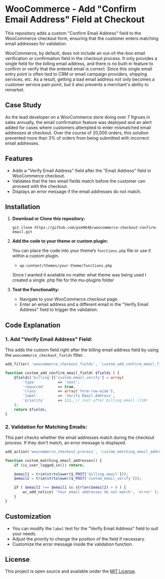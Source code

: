 
# WooCommerce - Add "Confirm Email Address" Field at Checkout

This repository adds a custom "Confirm Email Address" field to the WooCommerce checkout form, ensuring that the customer enters matching email addresses for validation.

WooCommerce, by default, does not include an out-of-the-box email verification or confirmation field in the checkout process. It only provides a single field for the billing email address, and there is no built-in feature to confirm or verify that the entered email is correct. Since this single email entry point is often tied to CRM or email campaign providers, shipping services, etc. As a result, getting a bad email address not only becomes a customer service pain point, but it also prevents a merchant's ability to remarket.

## Case Study

As the lead developer on a WooCommerce store doing over 7 figrues in sales annually, the email confirmation feature was deployed and an alert added for cases where customers attempted to enter mismatched email addresses at checkout. Over the course of 20,000 orders, this solution prevented more than 3% of orders from being submitted with incorrect email addresses. 

## Features

- Adds a "Verify Email Address" field after the "Email Address" field in WooCommerce checkout.
- Validates that the two email fields match before the customer can proceed with the checkout.
- Displays an error message if the email addresses do not match.

## Installation

1. **Download or Clone this repository:**

   ```
   git clone https://github.com/psm9640/woocommerce-checkout-confirm-email.git
   ```

2. **Add the code to your theme or custom plugin:**

   You can place the code into your theme’s `functions.php` file or use it within a custom plugin.
   - `wp-content/themes/your-theme/functions.php`

   Since I wanted it available no matter what theme was being used I created a single .php file for the mu-plugins folder

3. **Test the Functionality:**

   - Navigate to your WooCommerce checkout page.
   - Enter an email address and a different email in the "Verify Email Address" field to trigger the validation.

## Code Explanation

### 1. Add "Verify Email Address" Field:

This adds the custom field right after the billing email address field by using the `woocommerce_checkout_fields` filter.

```php
add_filter( 'woocommerce_checkout_fields', 'custom_add_confirm_email_field' );

function custom_add_confirm_email_field( $fields ) {
    $fields['billing']['custom_email_verify'] = array(
        'type'          => 'text',
        'required'      => true,
        'class'         => array('form-row-wide'),
        'label'         => 'Verify Email Address',
        'priority'      => 111, // Just after billing_email (110)
    );
    return $fields;
}
```

### 2. Validation for Matching Emails:

This part checks whether the email addresses match during the checkout process. If they don’t match, an error message is displayed.

```php
add_action('woocommerce_checkout_process', 'custom_matching_email_addresses');

function custom_matching_email_addresses() {
    if (is_user_logged_in()) return;

    $email1 = trim(strtolower($_POST['billing_email']));
    $email2 = trim(strtolower($_POST['custom_email_verify']));

    if ( $email2 !== $email1 && strlen($email2) > 0 ) {
        wc_add_notice( 'Your email addresses do not match', 'error' );
    }
}
```

## Customization

- You can modify the `label` text for the "Verify Email Address" field to suit your needs.
- Adjust the priority to change the position of the field if necessary.
- Customize the error message inside the validation function.

## License

This project is open source and available under the [MIT License](LICENSE).
